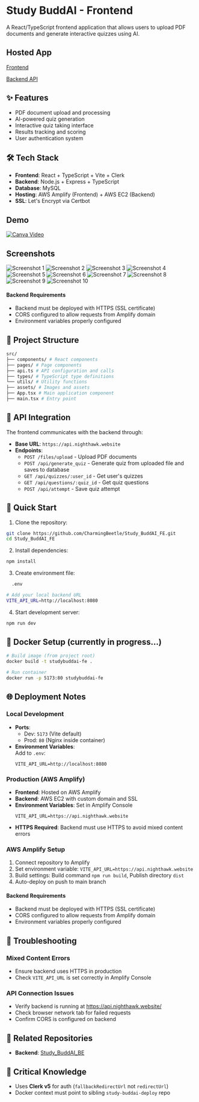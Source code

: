 # Study BuddAI - Frontend

A React/TypeScript frontend application that allows users to upload PDF documents and generate interactive quizzes using AI.

## Hosted App 
[Frontend](https://main.d2kavmrnv3biu0.amplifyapp.com/)

[Backend API](https://api.nighthawk.website)

## ✨ Features

- PDF document upload and processing
- AI-powered quiz generation
- Interactive quiz taking interface
- Results tracking and scoring
- User authentication system

## 🛠️ Tech Stack

- **Frontend**: React + TypeScript + Vite + Clerk
- **Backend**: Node.js + Express + TypeScript
- **Database**: MySQL
- **Hosting**: AWS Amplify (Frontend) + AWS EC2 (Backend)
- **SSL**: Let's Encrypt via Certbot


## Demo

[![Canva Video](https://img.shields.io/badge/▶-Watch%20Demo-blue)](https://www.canva.com/design/DAGk-OYPdDw/WaVbKaRpJ0vBj3ri2hu7AA/watch?utm_content=DAGk-OYPdDw&utm_campaign=designshare&utm_medium=link2&utm_source=uniquelinks&utlId=hf649f59812)


## Screenshots
![Screenshot 1](./src/assets/Screenshot%20from%202025-04-30%2019-31-03.png)
![Screenshot 2](./src/assets/Screenshot%20from%202025-04-30%2019-31-19.png)
![Screenshot 3](./src/assets/Screenshot%20from%202025-04-30%2019-31-34.png)
![Screenshot 4](./src/assets/Screenshot%20from%202025-04-30%2019-31-42.png)
![Screenshot 5](./src/assets/Screenshot%20from%202025-04-30%2019-31-44.png)
![Screenshot 6](./src/assets/Screenshot%20from%202025-04-30%2019-32-34.png)
![Screenshot 7](./src/assets/Screenshot%20from%202025-04-30%2019-32-38.png)
![Screenshot 8](./src/assets/Screenshot%20from%202025-04-30%2019-32-43.png)
![Screenshot 9](./src/assets/Screenshot%20from%202025-04-30%2019-32-50.png)
![Screenshot 10](./src/assets/Screenshot%20from%202025-04-30%2019-33-00.png)

#### Backend Requirements

- Backend must be deployed with HTTPS (SSL certificate)
- CORS configured to allow requests from Amplify domain
- Environment variables properly configured

## 📁 Project Structure

```bash
src/
├── components/ # React components
├── pages/ # Page components
├── api.ts # API configuration and calls
├── types/ # TypeScript type definitions
└── utils/ # Utility functions
├── assets/ # Images and assets
├── App.tsx # Main application component
├── main.tsx # Entry point
```

## 🔌 API Integration

The frontend communicates with the backend through:

- **Base URL**: `https://api.nighthawk.website`
- **Endpoints**:
  - `POST /files/upload` - Upload PDF documents
  - `POST /api/generate_quiz` - Generate quiz from uploaded file and saves to database
  - `GET /api/quizzes/:user_id` - Get user's quizzes
  - `GET /api/questions/:quiz_id` - Get quiz questions
  - `POST /api/attempt` - Save quiz attempt

## 🚀 Quick Start

1. Clone the repository:
```bash
git clone https://github.com/CharmingBeetle/Study_BuddAI_FE.git
cd Study_BuddAI_FE
```

2. Install dependencies:
```bash
npm install
```

3. Create environment file:
```bash
  .env

# Add your local backend URL
VITE_API_URL=http://localhost:8080
```

4. Start development server:
```bash
npm run dev
```

## 🔧 Docker Setup (currently in progress...)
```bash
# Build image (from project root)
docker build -t studybuddai-fe .

# Run container
docker run -p 5173:80 studybuddai-fe
```

## 🌐 Deployment Notes

### Local Development

- **Ports**: 
  - Dev: `5173` (Vite default)
  - Prod: `80` (Nginx inside container)
- **Environment Variables**:  
  Add to `.env`:
  ```env
  VITE_API_URL=http://localhost:8080
  ```

### Production (AWS Amplify)

- **Frontend**: Hosted on AWS Amplify
- **Backend**: AWS EC2 with custom domain and SSL
- **Environment Variables**: Set in Amplify Console
  ```env
  VITE_API_URL=https://api.nighthawk.website
  ```
- **HTTPS Required**: Backend must use HTTPS to avoid mixed content errors

### AWS Amplify Setup

1. Connect repository to Amplify
2. Set environment variable: `VITE_API_URL=https://api.nighthawk.website`
3. Build settings: Build command `npm run build`, Publish directory `dist`
4. Auto-deploy on push to main branch

#### Backend Requirements

- Backend must be deployed with HTTPS (SSL certificate)
- CORS configured to allow requests from Amplify domain
- Environment variables properly configured

## 🐛 Troubleshooting

### Mixed Content Errors
- Ensure backend uses HTTPS in production
- Check `VITE_API_URL` is set correctly in Amplify Console

### API Connection Issues  
- Verify backend is running at https://api.nighthawk.website/
- Check browser network tab for failed requests
- Confirm CORS is configured on backend

## 🔗 Related Repositories
- **Backend**: [Study_BuddAI_BE](https://github.com/CharmingBeetle/Study_BuddAI_BE)

## 🧠 Critical Knowledge

- Uses **Clerk v5** for auth (`fallbackRedirectUrl` not `redirectUrl`)
- Docker context must point to sibling `study-buddai-deploy` repo

